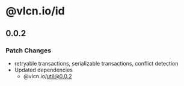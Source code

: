 # @vlcn.io/id

## 0.0.2

### Patch Changes

- retryable transactions, serializable transactions, conflict detection
- Updated dependencies
  - @vlcn.io/util@0.0.2
